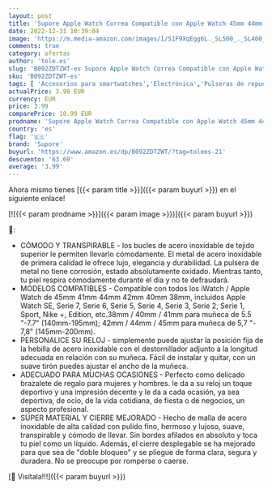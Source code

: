 ```yaml
---
layout: post
title: 'Supore Apple Watch Correa Compatible con Apple Watch 45mm 44mm 42mm 41mm 40mm 38mm  Pulsera de Repuesto con Hebilla Metal de Acero Inoxidable Compatible con Apple Watch SE/iWatch Series 7 6 5 4 3 2 1'
date: 2022-12-31 10:39:04
image: 'https://m.media-amazon.com/images/I/51F9XqEgg6L._SL500_._SL400_.jpg'
comments: true
category: ofertas
author: 'tole.es'
slug: 'B092ZDTZWT-es Supore Apple Watch Correa Compatible con Apple Watch 45mm...'
sku: 'B092ZDTZWT-es'
tags: [ 'Accesorios para smartwatches','Electrónica','Pulseras de repuesto para smartwatches','Tecnología para vestir','apple','supore','🇪🇸', ]
actualPrice: 3.99 EUR
currency: EUR
price: 3.99
comparePrice: 10.99 EUR
prodname: 'Supore Apple Watch Correa Compatible con Apple Watch 45mm 44mm 42mm 41mm 40mm 38mm  Pulsera de Repuesto con Hebilla Metal de Acero Inoxidable Compatible con Apple Watch SE/iWatch Series 7 6 5 4 3 2 1'
country: 'es'
flag: '🇪🇸'
brand: 'Supore'
buyurl: 'https://www.amazon.es/dp/B092ZDTZWT/?tag=tolees-21'
descuento: '63.69'
average: '3.99'
---
```


Ahora mismo tienes [{{< param title >}}]({{< param buyurl >}}) en el siguiente enlace!

[![{{< param prodname >}}]({{< param image >}})]({{< param buyurl >}})

🔎:

- CÓMODO Y TRANSPIRABLE - los bucles de acero inoxidable de tejido superior le permiten llevarlo cómodamente. El metal de acero inoxidable de primera calidad le ofrece lujo, elegancia y durabilidad. La pulsera de metal no tiene corrosión, estado absolutamente oxidado. Mientras tanto, tu piel respira cómodamente durante el día y no te defraudará.
- MODELOS COMPATIBLES - Compatible con todos los iWatch / Apple Watch de 45mm 41mm 44mm 42mm 40mm 38mm, incluidos Apple Watch SE, Serie 7, Serie 6, Serie 5, Serie 4, Serie 3, Serie 2, Serie 1, Sport, Nike +, Edition, etc.38mm / 40mm / 41mm para muñeca de 5.5 "-7.7" (140mm-195mm); 42mm / 44mm / 45mm para muñeca de 5,7 "- 7,8" (145mm-200mm).
- PERSONALICE SU RELOJ - simplemente puede ajustar la posición fija de la hebilla de acero inoxidable con el destornillador adjunto a la longitud adecuada en relación con su muñeca. Fácil de instalar y quitar, con un suave tirón puedes ajustar el ancho de la muñeca.
- ADECUADO PARA MUCHAS OCASIONES - Perfecto como delicado brazalete de regalo para mujeres y hombres. le da a su reloj un toque deportivo y una impresión decente y le da a cada ocasión, ya sea deportiva, de ocio, de la vida cotidiana, de fiesta o de negocios, un aspecto profesional.
- SÚPER MATERIAL Y CIERRE MEJORADO - Hecho de malla de acero inoxidable de alta calidad con pulido fino, hermoso y lujoso, suave, transpirable y cómodo de llevar. Sin bordes afilados en absoluto y toca tu piel como un líquido. Además, el cierre desplegable se ha mejorado para que sea de "doble bloqueo" y se pliegue de forma clara, segura y duradera. No se preocupe por romperse o caerse.

[🛒 Visítala!!!]({{< param buyurl >}})

